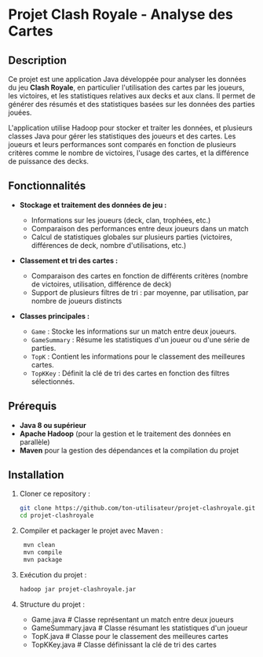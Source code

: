 # Projet Clash Royale - Analyse des Cartes

## Description
Ce projet est une application Java développée pour analyser les données du jeu **Clash Royale**, en particulier l'utilisation des cartes par les joueurs, les victoires, et les statistiques relatives aux decks et aux clans. Il permet de générer des résumés et des statistiques basées sur les données des parties jouées.

L'application utilise Hadoop pour stocker et traiter les données, et plusieurs classes Java pour gérer les statistiques des joueurs et des cartes. Les joueurs et leurs performances sont comparés en fonction de plusieurs critères comme le nombre de victoires, l'usage des cartes, et la différence de puissance des decks.

## Fonctionnalités
- **Stockage et traitement des données de jeu :**
  - Informations sur les joueurs (deck, clan, trophées, etc.)
  - Comparaison des performances entre deux joueurs dans un match
  - Calcul de statistiques globales sur plusieurs parties (victoires, différences de deck, nombre d'utilisations, etc.)

- **Classement et tri des cartes :**
  - Comparaison des cartes en fonction de différents critères (nombre de victoires, utilisation, différence de deck)
  - Support de plusieurs filtres de tri : par moyenne, par utilisation, par nombre de joueurs distincts

- **Classes principales :**
  - `Game` : Stocke les informations sur un match entre deux joueurs.
  - `GameSummary` : Résume les statistiques d'un joueur ou d'une série de parties.
  - `TopK` : Contient les informations pour le classement des meilleures cartes.
  - `TopKKey` : Définit la clé de tri des cartes en fonction des filtres sélectionnés.

## Prérequis
- **Java 8 ou supérieur**
- **Apache Hadoop** (pour la gestion et le traitement des données en parallèle)
- **Maven** pour la gestion des dépendances et la compilation du projet

## Installation

1. Cloner ce repository :
   ```bash
   git clone https://github.com/ton-utilisateur/projet-clashroyale.git
   cd projet-clashroyale
2. Compiler et packager le projet avec Maven :
   ```bash
    mvn clean
    mvn compile
    mvn package

4. Exécution du projet :
   ```bash
   hadoop jar projet-clashroyale.jar

6. Structure du projet :

   - Game.java          # Classe représentant un match entre deux joueurs
   - GameSummary.java   # Classe résumant les statistiques d'un joueur
   - TopK.java          # Classe pour le classement des meilleures cartes
   - TopKKey.java       # Classe définissant la clé de tri des cartes



